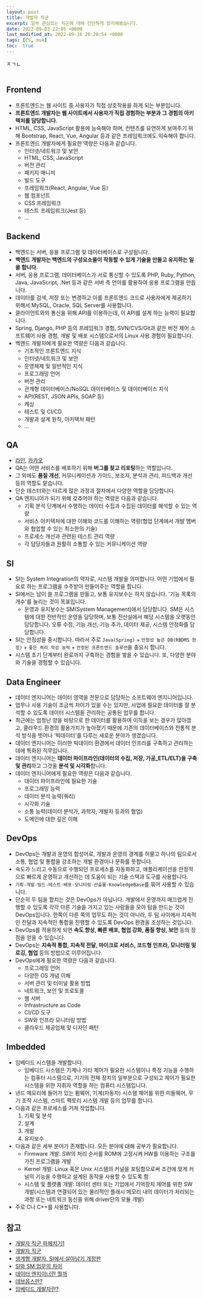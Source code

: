 ```yaml
---
layout: post
title: 개발자 직군
excerpt: 일부 관심있는 직군에 대해 간단하게 정리해봤습니다.
date: 2022-09-03 22:05 +0000
last_modified_at: 2022-09-16 20:20:54 +0000
tags: [CS, muk]
toc:  true
---
```


ㅈㄱㄴ<br><br>

## Frontend

- 프론트엔드는 웹 사이트 중 사용자가 직접 상호작용을 하게 되는 부분입니다.
- **프론트엔드 개발자는 웹 사이트에서 사용자가 직접 경험하는 부분과 그 경험의 아키텍처를 담당합니다.**
- HTML, CSS, JavaScript 활용에 능숙해야 하며, 컨텐츠를 유연하게 보여주기 위해 Bootstrap, React, Vue, Angular 등과 같은 프레임워크에도 익숙해야 합니다.
- 프론트엔드 개발자에게 필요한 역량은 다음과 같습니다.
    - 인터넷/네트워크 및 보안
    - HTML, CSS, JavaScript
    - 버전 관리
    - 패키지 매니저
    - 빌드 도구
    - 프레임워크(React, Angular, Vue 등)
    - 웹 컴포넌트
    - CSS 프레임워크
    - 테스트 프레임워크(Jest 등)
    - ...

## Backend

- 백엔드는 서버, 응용 프로그램 및 데이터베이스로 구성됩니다.
- **백엔드 개발자는 백엔드의 구성요소들이 작동할 수 있게 기술을 만들고 유지하는 일을 합니다.**
- 서버, 응용 프로그램, 데이터베이스가 서로 통신할 수 있도록 PHP, Ruby, Python, Java, JavaScript, .Net 등과 같은 서버 측 언어를 활용하여 응용 프로그램을 만듭니다.
- 데이터를 검색, 저장 또는 변경하고 이를 프론트엔드 코드로 사용자에게 제공하기 위해서 MySQL, Oracle, SQL Server를 사용합니다.
- 클라이언트와의 통신을 위해 API를 이용하는데, 이 API를 설계 하는 능력이 필요합니다.
- Spring, Django, PHP 등의 프레임워크 경험, SVN/CVS/Git과 같은 버전 제어 소프트웨어 사용 경험, 개발 및 배포 시스템으로서의 Linux 사용 경험이 필요합니다.
- 백엔드 개발자에게 필요한 역량은 다음과 같습니다.
    - 기초적인 프론트엔드 지식
    - 인터넷/네트워크 및 보안
    - 운영체제 및 일반적인 지식
    - 프로그래밍 언어
    - 버전 관리
    - 관계형 데이터베이스/NoSQL 데이터베이스 및 데이터베이스 지식
    - API(REST, JSON APIs, SOAP 등)
    - 캐싱
    - 테스트 및 CI/CD
    - 개발과 설계 원칙, 아키텍처 패턴
    - ...

## QA

- [라인](https://engineering.linecorp.com/ko/blog/about-line-qa/), [카카오](https://tech.kakaoenterprise.com/104)
- QA는 어떤 서비스를 배포하기 위해 **버그를 찾고 리포팅**하는 역할입니다.
- 그 외에도 **품질 개선**, 커뮤니케이션과 가이드, 보조자, 분석과 관리, 피드백과 개선 등의 역할도 맡습니다.
- 단순 테스터와는 다르게 많은 과정과 절차에서 다양한 역할을 담당합니다.
- QA 엔지니어가 되기 위해 갖추어야 하는 역량은 다음과 같습니다.
    - 기획 분석 단계에서 수행하는 데이터 수집과 수집된 데이터를 해석할 수 있는 역량
    - 서비스 아키텍처에 대한 이해와 코드를 이해하는 역량(협업 단계에서 개발 멤버와 협업할 수 있는 최소한의 기술)
    - 프로세스 개선과 관련된 테스트 관리 역량
    - 각 담당자들과 원활히 소통할 수 있는 커뮤니케이션 역량

## SI

- SI는 System Integration의 약자로, 시스템 개발을 의미합니다. 어떤 기업에서 필요로 하는 프로그램을 수주받아 만들어주는 역할을 합니다.
- SI에서는 남이 쓸 프로그램을 만들고, 보통 유지보수는 하지 않습니다. '기능 목록의 개수'를 늘리는 것이 목표입니다.
    - 운영과 유지보수는 SM(System Management)에서 담당합니다. SM은 시스템에 대한 전반적인 운영을 담당하며, 보통 전산실에서 해당 시스템을 오랫동안 담당합니다. 오류 수정, 기능 개선, 기능 추가, 데이터 제공, 시스템 안정화를 담당합니다.
- SI는 안정성을 중시합니다. 따라서 주로 ``Java(Spring)`` + ``안정성 높은 DB(RBDMS 한정)`` + ``좋은 쿼리 작성 능력`` + ``안정된 프론트엔드 솔루션``을 중요시 합니다.
- 시스템 초기 단계부터 완료까지 구축하는 경험을 쌓을 수 있습니다. 또, 다양한 분야와 기술을 경험할 수 있습니다.

## Data Engineer

- 데이터 엔지니어는 데이터 영역을 전문으로 담당하는 소프트웨어 엔지니어입니다.
- 업무나 사용 기술이 조금씩 차이가 있을 수는 있지만, 사업에 필요한 데이터를 잘 분석할 수 있도록 데이터 시스템을 관리하는 공통된 업무를 합니다.
- 최근에는 엄청난 양을 바탕으로 한 데이터를 활용하여 이득을 보는 경우가 많아졌고, 클라우드 환경의 활용가치가 높아졌기 때문에 기존의 데이터베이스와 전통적 분석 방식을 벗어나 '빅데이터'를 다루는 새로운 분야가 생겼습니다.
- 데이터 엔지니어는 이러한 빅데이터 환경에서 데이터 인프라를 구축하고 관리하는 데에 특화된 직무입니다.
- 데이터 엔지니어는 **데이터 파이프라인(데이터의 수집, 저장, 가공_ETL/ELT)을 구축 및 관리**하고 그것을 **분석 및 시각화**합니다.
- 데이터 엔지니어에게 필요한 역량은 다음과 같습니다.
    - 데이터 파이프라인에 필요한 기술
    - 프로그래밍 능력
    - 데이터 분석 능력(쿼리)
    - 시각화 기술
    - 소통 능력(데이터 분석가, 과학자, 개발자 등과의 협업)
    - 도메인에 대한 깊은 이해

## DevOps

- DevOps는 개발과 운영의 합성어로, 개발과 운영의 경계를 허물고 하나의 팀으로서 소통, 협업 및 통합을 강조하는 개발 환경이나 문화를 뜻합니다.
- 속도가 느리고 수동으로 수행되던 프로세스를 자동화하고, 애플리케이션을 안정적으로 빠르게 운영하고 개선하는 데 도움이 되는 기술 스택과 도구를 사용합니다.
- ``기획-개발-빌드-테스트-배포-모니터링-산출물-KnowledgeBase``를 묶어 사용할 수 있습니다.
- 단순히 두 팀을 합치는 것은 DevOps가 아닙니다. 개발에서 운영까지 매끄럽게 진행할 수 있도록 각각 다른 기술을 가지고 있는 사람들을 모아 팀을 만드는 것이 DevOps입니다. 한쪽이 다른 쪽의 업무도 하는 것이 아니라, 두 팀 사이에서 지속적인 전달과 지속적인 통합을 진행할 수 있도록 DevOps 환경을 조성하는 것입니다.
- DevOps를 적용하게 되면 **속도 향상, 빠른 배포, 협업 강화, 품질 향상, 보안** 등의 장점을 얻을 수 있습니다.
- DevOps는 **지속적 통합, 지속적 전달, 마이크로 서비스, 코드형 인프라, 모니터링 및 로깅, 협업** 등의 방법으로 이루어집니다.
- DevOps에게 필요한 역량은 다음과 같습니다.
    - 프로그래밍 언어
    - 다양한 OS 개념 이해
    - 서버 관리 및 터미널 활용 방법
    - 네트워크, 보안 및 프로토콜
    - 웹 서버
    - Infrastructure as Code
    - CI/CD 도구
    - SW와 인프라 모니터링 방법
    - 클라우드 제공업체 및 디자인 패턴

## Imbedded

- 임베디드 시스템을 개발합니다.
    - 임베디드 시스템은 기계나 기타 제어가 필요한 시스템이나 특정 기능을 수행하는 컴퓨터 시스템으로, 기기의 전체 장치의 일부분으로 구성되고 제어가 필요한 시스템을 위한 지휘자 역할을 하는 컴퓨터 시스템입니다.
- 낸드 메모리에 들어가 있는 펌웨어, 기계(자동차) 시스템 제어를 위한 미들웨어, 무기 조작 시스템, 스마트 팩토리 시스템 개발 등의 업무를 합니다.
- 다음과 같은 프로세스를 거쳐 작업합니다.
    1. 기획 및 분석
    2. 설계
    3. 개발
    4. 유지보수
- 다음과 같은 세부 분야가 존재합니다. 모든 분야에 대해 공부가 필요합니다.
    - Firmware 개발: SW의 처리 순서를 ROM에 고정시켜 HW를 이용하는 구조를 가진 프로그램을 개발
    - Kernel 개발: Linux 혹은 Unix 시스템의 커널을 포팅함으로써 조건에 맞게 커널의 기능을 수행하고 설계된 동작을 사용할 수 있도록 함
    - 시스템 및 플랫폼 개발: 데이터 센터 또는 기업에서 기억장치 제어를 위한 SW 개발(시스템과 연결되어 있는 물리적인 플래시 메모리 내의 데이터가 처리되는 과정 또는 네트워크 동신을 위해 driver단의 모듈 개발)
- 주로 C나 C++를 사용합니다.

## 참고

- [개발자 직군 파헤치기1](https://medium.com/code-states/%EA%B0%9C%EB%B0%9C%EC%9E%90-%EC%A7%81%EA%B5%B0-%ED%8C%8C%ED%97%A4%EC%B9%98%EA%B8%B0-1-%ED%94%84%EB%A1%A0%ED%8A%B8-front-%EB%B0%B1-back-%ED%92%80%EC%8A%A4%ED%83%9D-full-stack-%EA%B0%9C%EB%B0%9C%EC%9E%90-f6c2f53e5b3b)
- [개발자 직군](https://velog.io/@segi_lee/%EA%B0%9C%EB%B0%9C%EC%9E%90-%EC%A7%81%EA%B5%B0)
- [생계형 개발자, SI에서 살아남기 개정판](https://wikidocs.net/115255)
- [SI와 SM 업무의 차이](https://m.jobkorea.co.kr/goodjob/tip/view?News_No=18848&schCtgr=0&Page=1)
- [데이터 엔지이너란 뭘까](https://velog.io/@dlawlrb/%EB%8D%B0%EC%9D%B4%ED%84%B0-%EC%97%94%EC%A7%80%EB%8B%88%EC%96%B4%EB%9E%80-%EB%AD%98%EA%B9%8C)
- [데브옵스란?](https://brunch.co.kr/@e9c7009de84443b/101)
- [임베디드 개발자란?](https://mincoding.co.kr/developer/?uid=109&mod=document&pageid=1)
